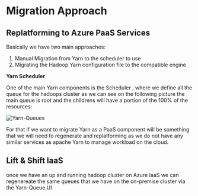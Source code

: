 # Migration Approach

## Replatforming to Azure PaaS Services ##
Basically we have two main approaches:

1. Manual Migration from Yarn to the scheduler to use
2. Migrating the Hadoop Yarn configuration file to the compatible engine 


**Yarn Scheduler**

One of the main Yarn components is the Scheduler , where we define all the queue for the hadoops cluster as we can see on the following picture the main queue is root and the childrens will have a portion of the 100% of the resources:

![Yarn-Queues](https://user-images.githubusercontent.com/7907123/133042587-c482f763-7e8c-4587-8c05-df88f0ac9971.png)

For that if we want to migrate Yarn as a PaaS component will be something that we will need to regenerate and replatforming as we do not have any similar services as apache Yarn to manage workload on the cloud.



## Lift & Shift IaaS ##

once we have an up and running hadoop cluster on Azure IaaS we can regenereate the same queues that we have on the on-premise cluster via the Yarn-Queue UI
